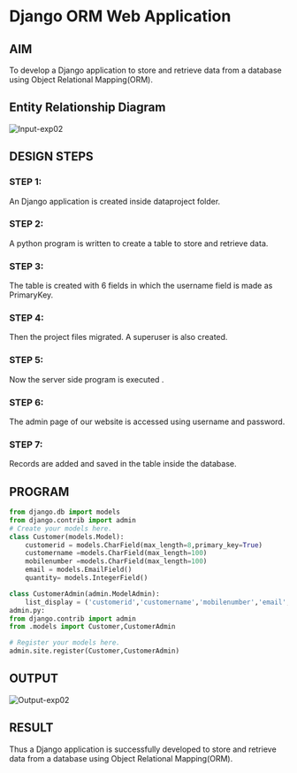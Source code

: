 # Django ORM Web Application

## AIM
To develop a Django application to store and retrieve data from a database using Object Relational Mapping(ORM).

## Entity Relationship Diagram
![Input-exp02](https://user-images.githubusercontent.com/118790841/229570628-c7d41b1d-d688-4a7f-a2b5-472ef0ce2ed7.png)

## DESIGN STEPS

### STEP 1:
An Django application is created inside dataproject folder.
### STEP 2:
A python program is written to create a table to store and retrieve data.
### STEP 3:
The table is created with 6 fields in which the username field is made as PrimaryKey.
### STEP 4:
Then the project files migrated. A superuser is also created.
### STEP 5:
Now the server side program is executed .
### STEP 6:
The admin page of our website is accessed using username and password.
### STEP 7:
Records are added and saved in the table inside the database.

## PROGRAM
```python
from django.db import models
from django.contrib import admin
# Create your models here.
class Customer(models.Model):
    customerid = models.CharField(max_length=8,primary_key=True)
    customername =models.CharField(max_length=100)
    mobilenumber =models.CharField(max_length=100)
    email = models.EmailField()
    quantity= models.IntegerField()

class CustomerAdmin(admin.ModelAdmin):
    list_display = ('customerid','customername','mobilenumber','email','quantity')
admin.py:
from django.contrib import admin
from .models import Customer,CustomerAdmin

# Register your models here.
admin.site.register(Customer,CustomerAdmin)
```
## OUTPUT
![Output-exp02](https://user-images.githubusercontent.com/118790841/229570592-268651b4-033e-4438-9ec7-766119d7859a.png)

## RESULT
Thus a Django application is successfully developed to store and retrieve data from a database using Object Relational Mapping(ORM).
